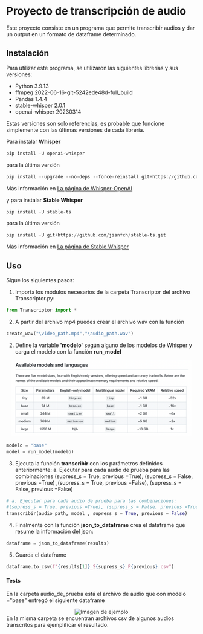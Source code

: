 # Proyecto de transcripción de audio
Este proyecto consiste en un programa que permite transcribir audios y dar un output en un formato de dataframe determinado.

## Instalación
Para utilizar este programa, se utilizaron las siguientes librerías y sus versiones:

* Python 3.9.13
* ffmpeg 2022-06-16-git-5242ede48d-full_build
* Pandas 1.4.4
* stable-whisper 2.0.1
* openai-whisper 20230314

Estas versiones son solo referencias, es probable que funcione simplemente con las últimas versiones de cada librería.

Para instalar __Whisper__ 

```python
pip install -U openai-whisper
```
para la última versión
```python
pip install --upgrade --no-deps --force-reinstall git+https://github.com/openai/whisper.git
```
Más información en [La página de Whisper-OpenAI](https://github.com/openai/whisper#setup)

y para instalar __Stable Whisper__ 
```python
pip install -U stable-ts
```
para la última versión
```python
pip install -U git+https://github.com/jianfch/stable-ts.git
```
Más información en [La página de Stable Whisper](https://github.com/jianfch/stable-ts#setup)
## Uso
Sigue los siguientes pasos:

1. Importa los módulos necesarios de la carpeta Transcriptor del archivo Transcriptor.py:
  ```python
  from Transcriptor import *
  ````
2. A partir del archivo mp4 puedes crear el archivo wav con la función 
  ```python
create_wav("\video_path.mp4","\audio_path.wav")
  ```
2. Define la variable __'modelo'__ según alguno de los modelos de Whisper y carga el modelo con la función __run_model__
  <div style="text-align:center"><img src="./whisper-models.png" alt="Imagen de ejemplo" style="max-width:500px; height:200px;"></div>

  ```python
  modelo = "base"
  model = run_model(modelo)
  ````
3. Ejecuta la función __transcribir__ con los parámetros definidos anteriormente:
  a. Ejecutar para cada audio de prueba para las combinaciones (supress_s = True, previous =True), (supress_s = False, previous =True)
,(supress_s = True, previous =False), (supress_s = False, previous =False)


  ```python
 # a. Ejecutar para cada audio de prueba para las combinaciones:
#(supress_s = True, previous =True), (supress_s = False, previous =True), (supress_s = True, previous =False), (supress_s = False, previous =False)
transcribir(audio_path, model , supress_s = True, previous = False)
  ````
4. Finalmente con la función __json_to_dataframe__ crea el dataframe que resume la información del json:
  ```python
  dataframe = json_to_dataframe(results) 
  ````
5. Guarda el dataframe
  ```python
  dataframe.to_csv(f"{results[1]}_S{supress_s}_P{previous}.csv")
  ````

#### Tests
En la carpeta audio_de_prueba está el archivo de audio que con modelo ="base" entregó el siguiente dataframe
  <div style="text-align:center"><img src="./Whisper_result.png" alt="Imagen de ejemplo" style="max-width:1500px; height:650px;"></div>
En la misma carpeta se encuentran archivos csv de algunos audios transcritos para ejemplificar el resultado.
